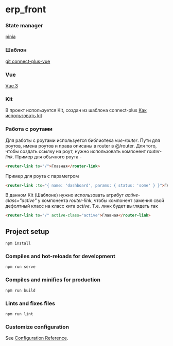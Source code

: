 # erp_front


### State manager
[pinia](https://pinia.vuejs.org/introduction.html)

### Шаблон
[git connect-plus-vue](https://github.com/BootstrapDash/connect-plus-vue-free-admin-template/tree/main)

### Vue
[Vue 3](https://vuejs.org/guide/introduction.html)

### Kit
В проект используется Kit, создан из шаблона connect-plus
[Как использовать kit](https://tupa-germania.atlassian.net/wiki/spaces/DIG/pages/2883591) 

### Работа с роутами
Для работы с роутами используется библиотека *vue-router*.
Пути для роутов, имена роутов и права описаны в router в @/router.
Для того, чтобы создать ссылку на роут, нужно использовать компонент *router-link*.
Пример для обычного роута - 
```html
<router-link to="/">Главная</router-link>
```
Пример для роута с параметром
```html
<router-link :to="{ name: 'dashboard', params: { status: 'some' } }">Главная</router-link>
```
В данном Kit (Шаблоне) нужно использовать атрибут *active-class="active"* у компонента *router-link*,
чтобы компонент заменил свой дефолтный класс на класс кита *active*.
Т.е. линк будет выглядеть так
```html
<router-link to="/" active-class="active">Главная</router-link>
```

## Project setup
```
npm install
```

### Compiles and hot-reloads for development
```
npm run serve
```

### Compiles and minifies for production
```
npm run build
```

### Lints and fixes files
```
npm run lint
```

### Customize configuration
See [Configuration Reference](https://cli.vuejs.org/config/).

